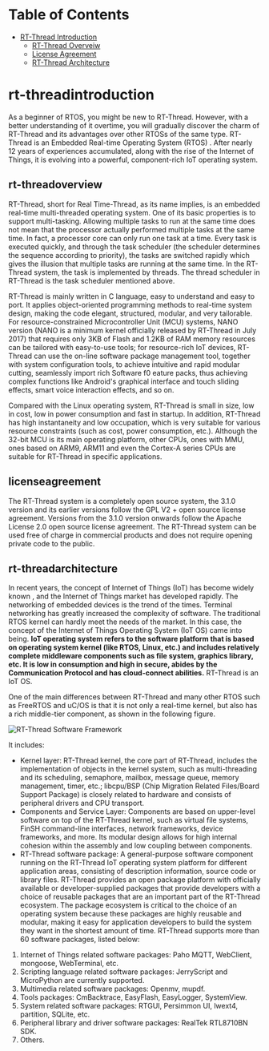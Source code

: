 # Table of Contents

* [RT-Thread Introduction](#rt-thread-introduction)
  * [RT-Thread Overveiw](#rt-thread-overview)
  * [License Agreement](#license-agreement)
  * [RT-Thread Architecture](#rt-thread-architecture)

# rt-threadintroduction 

As a beginner of RTOS, you might be new to RT-Thread. However, with a better understanding of it overtime, you will gradually discover the charm of RT-Thread and its advantages over other RTOSs of the same type. RT-Thread is an Embedded Real-time Operating System (RTOS) . After nearly 12 years of experiences accumulated, along with the rise of the Internet of Things, it is evolving into a powerful, component-rich IoT operating system.  

## rt-threadoverview 

RT-Thread, short for Real Time-Thread, as its name implies, is an embedded real-time multi-threaded operating system. One of its basic properties is to support multi-tasking. Allowing multiple tasks to run at the same time does not mean that the processor actually performed multiple tasks at the same time. In fact, a processor core can only run one task at a time. Every task is executed quickly, and through the task scheduler  (the scheduler determines the sequence according to priority),  the tasks are switched rapidly which gives the illusion that multiple tasks are running at the same time. In the RT-Thread system, the task is implemented by threads. The thread scheduler in RT-Thread is the task scheduler mentioned above.

RT-Thread is mainly written in C language, easy to understand and easy to port. It applies object-oriented programming methods to real-time system design, making the code elegant, structured, modular, and very tailorable. For resource-constrained Microcontroller Unit (MCU) systems, NANO  version (NANO is a minimum kernel officially released by RT-Thread in July 2017) that requires only 3KB of Flash and 1.2KB of RAM memory resources can be tailored with easy-to-use tools; for resource-rich IoT devices, RT-Thread can use the on-line software package management tool, together with system configuration tools, to achieve intuitive and rapid modular cutting, seamlessly import rich Software f0  eature packs, thus achieving complex functions like Android's graphical interface and touch sliding effects, smart voice interaction effects, and so on.

Compared with the Linux operating system, RT-Thread is small in size, low in cost, low in power consumption and fast in startup. In addition, RT-Thread has high instantaneity and low occupation, which is very suitable for various resource constraints (such as cost, power consumption, etc.). Although the 32-bit MCU is its main operating platform, other CPUs, ones with MMU, ones based on ARM9, ARM11 and even the Cortex-A series CPUs are suitable for RT-Thread in specific applications.

## licenseagreement

The RT-Thread system is a completely open source system, the 3.1.0 version and its earlier versions follow the GPL V2 + open source license agreement. Versions from the 3.1.0 version onwards follow the Apache License 2.0 open source license agreement. The RT-Thread system can be used free of charge in commercial products and does not require opening private code to the public.

## rt-threadarchitecture

In recent years, the concept of Internet of Things (IoT) has become widely known , and the Internet of Things market has developed rapidly. The networking of embedded devices is the trend of the times. Terminal networking has greatly increased the complexity of software. The traditional RTOS kernel can hardly meet the needs of the market. In this case, the concept of the Internet of Things Operating System (IoT OS) came into being. **IoT operating system refers to the software platform that is based on operating system kernel (like RTOS, Linux, etc.) and includes relatively complete middleware components such as file system, graphics library, etc. It is low in consumption and high in secure, abides by the Communication Protocol and has cloud-connect abilities.** RT-Thread is an IoT OS. 

One of the main differences between RT-Thread and many other RTOS such as FreeRTOS and uC/OS is that it is not only a real-time kernel, but also has a rich middle-tier component, as shown in the following figure.

![RT-Thread Software Framework](figures/02Software_framework_diagram.png)

It includes: 

- Kernel layer: RT-Thread kernel, the core part of RT-Thread, includes the implementation of objects in the kernel system, such as multi-threading and its scheduling, semaphore, mailbox, message queue, memory management, timer, etc.; libcpu/BSP (Chip Migration Related Files/Board Support Package) is closely related to hardware and consists of peripheral drivers and CPU transport. 
- Components and Service Layer: Components are based on upper-level software on top of the RT-Thread kernel, such as virtual file systems, FinSH command-line interfaces, network frameworks, device frameworks, and more. Its modular design allows for high internal cohesion within the assembly and low coupling between components.
- RT-Thread software package: A general-purpose software component running on the RT-Thread IoT operating system platform for different application areas, consisting of description information, source code or library files. RT-Thread provides an open package platform with officially available or developer-supplied packages that provide developers with a choice of reusable packages that are an important part of the RT-Thread ecosystem. The package ecosystem is critical to the choice of an operating system because these packages are highly reusable and modular, making it easy for application developers to build the system they want in the shortest amount of time.  RT-Thread supports more than 60 software packages, listed below: 

1. Internet of Things related software packages: Paho MQTT, WebClient, mongoose, WebTerminal, etc.
2. Scripting language related software packages: JerryScript and MicroPython are currently supported.
3. Multimedia related software packages: Openmv, mupdf.
4. Tools packages: CmBacktrace, EasyFlash, EasyLogger, SystemView.
5. System related software packages: RTGUI, Persimmon UI, lwext4, partition, SQLite, etc.
6. Peripheral library and driver software packages: RealTek RTL8710BN SDK.
7. Others.
